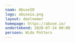 ```yaml
---
naam: AbuseIO
logo: abuseio.png
layout: deelnemer
homepage: https://abuse.io/
ondertekend: 2020-07-14 00:00
persoon: Wido Potters
---
```

